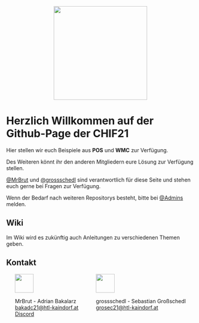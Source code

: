 <!-- This is the README for our CHIF21 GitHub Organisation-->
<div style="width: 100%; display: flex; justify-content: center;">
    <img src="https://htl-kaindorf.at/images/startpage/logo2x.png" width="250">
</div>

# Herzlich Willkommen auf der Github-Page der CHIF21

Hier stellen wir euch Beispiele aus <strong>POS</strong> und <strong>WMC</strong> zur Verfügung.

Des Weiteren könnt ihr den anderen Mitgliedern eure Lösung zur Verfügung stellen.

[@MrBrut](https://github.com/MrBrut-glitch) und [@grossschedl](https://github.com/grossschedl) sind verantwortlich für diese Seite und stehen euch gerne bei Fragen zur Verfügung.

Wenn der Bedarf nach weiteren Repositorys besteht, bitte bei [@Admins](https://youtu.be/dQw4w9WgXcQ) melden.

## Wiki

Im Wiki wird es zukünftig auch Anleitungen zu verschiedenen Themen geben.

## Kontakt
<div style="display: flex; justify-content: space-evenly;">
<div id="adrian">
<img src="https://avatars.githubusercontent.com/u/80398743?s=120&v=4" width="50">

MrBrut - Adrian Bakalarz  
<a href="">bakadc21@htl-kaindorf.at</a>   
<a href="https://discordapp.com/users/719610022937493566">Discord</a>
</div>

<br>

<div id="sebastian">
<img src="https://avatars.githubusercontent.com/u/96838657?s=96&v=4" width="50">

grossschedl - Sebastian Großschedl  
<a href="">grosec21@htl-kaindorf.at</a>
</div>
</div>
